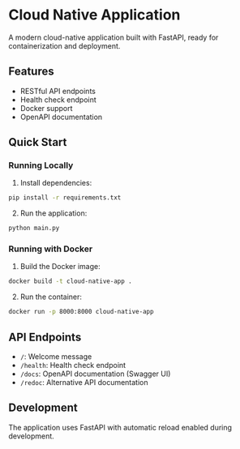 # Cloud Native Application

A modern cloud-native application built with FastAPI, ready for containerization and deployment.

## Features
- RESTful API endpoints
- Health check endpoint
- Docker support
- OpenAPI documentation

## Quick Start

### Running Locally
1. Install dependencies:
```bash
pip install -r requirements.txt
```

2. Run the application:
```bash
python main.py
```

### Running with Docker
1. Build the Docker image:
```bash
docker build -t cloud-native-app .
```

2. Run the container:
```bash
docker run -p 8000:8000 cloud-native-app
```

## API Endpoints
- `/`: Welcome message
- `/health`: Health check endpoint
- `/docs`: OpenAPI documentation (Swagger UI)
- `/redoc`: Alternative API documentation

## Development
The application uses FastAPI with automatic reload enabled during development.
